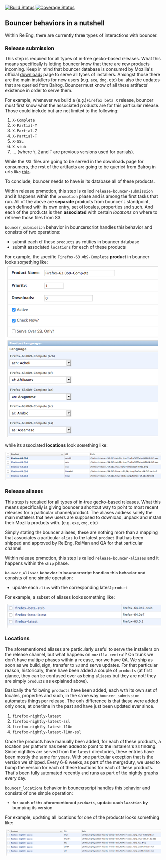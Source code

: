 [![Build Status](https://travis-ci.org/mozilla-releng/bouncerscript.svg?branch=master)](https://travis-ci.org/mozilla-releng/bouncerscript)
[![Coverage Status](https://coveralls.io/repos/github/mozilla-releng/bouncerscript/badge.svg?branch=master)](https://coveralls.io/github/mozilla-releng/bouncerscript?branch=master)


## Bouncer behaviors in a nutshell

Within RelEng, there are currently three types of interactions with bouncer.

### Release submission

This step is required for all types of in-tree gecko-based releases. What this
means specifically is letting bouncer know that there are new products incoming.
Keep in mind that bouncer database is consumed by Mozilla's official
[downloads](https://download.mozilla.org/) page to serve all types of
installers. Amongst those there are the main installers for new users (e.g. `exe`, `dmg`, etc)
but also the updates that are queried from Balrog. Bouncer must know of all these
artifacts' existence in order to serve them.

For example, whenever we build a (e.g.)`Firefox beta X` release,
bouncer must first know what the associated products are for this particular release.
Those could include but are not limited to the following:

1. `X-Complete`
1. `X-Partial-Y`
1. `X-Partial-Z`
1. `X-Partial-T`
1. `X-SSL`
1. `X-stub`
1. ... (where `Y`, `Z` and `T` are previous versions used for partials).


While the `SSL` files are going to be served in the downloads page for consumers,
the rest of the artifacts are going to be queried from Balrog in urls like [this](http://download.mozilla.org/?product=firefox-99.0b70-partial-99.0b69&os=%OS_BOUNCER%&lang=%LOCALE%).

To conclude, bouncer needs to have in its database all of these products.

Within release promotion, this step is called `release-bouncer-submission` and
it happens within the `promotion` phase and is among the first tasks that run.
All of the above are **separate** products from bouncer's standpoint, each
defined with its own entry, set of locales, properties and such. And each of the
products is then **associated** with certain *locations* on where to retrieve those
files from S3.

`bouncer_submission` behavior in bouncerscript handles this behavior and consists
of two operations:

* submit each of these `products` as entities in bouncer database
* submit associated `locations` for each of these products

For example, the specific `Firefox-63.0b9-Complete` **product** in bouncer looks something like:
![this](/bouncerscript/media/Firefox-63.0b9-Complete.png?raw=true)

while its associated **locations** look something like:

![this](/bouncerscript/media/Firefox-64.0b3_locations.png?raw=true)


### Release aliases

This step is required for all types of in-tree gecko-based releases. What this
means specifically is giving bouncer a shortcut way to point to most recent releases
for a particular channel/product. The aliases address solely the main installers that
new users are supposed to download, unpack and install their Mozilla products with. (e.g. `exe`, `dmg`, etc)

Simply stating the bouncer aliases, these are nothing more than a mapping
that associates a particular `alias` to the latest `product` that has been shipped and approved by RelEng, RelMan
and QA for that particular channel.

Within release promotion, this step is called `release-bouncer-aliases` and
it happens within the `ship` phase.

`bouncer_aliases` behavior in bouncerscript handles this behavior and consists
of one simple operation:

* update each `alias` with the corresponding latest `product`

For example, a subset of aliases looks something like:

![this](/bouncerscript/media/aliases.png?raw=true)


### Locations

The aforementioned aliases are particularly useful to serve the installers on
the release channel, but what happens on `mozilla-central`? On trunk we don't have
multiple phases within a release, nor we have QA. We ship as soon as we build, sign,
transfer to `S3` and serve updates. For that particular reason, historically, there
have been added a couple of `products` (at first glance, they can be confused over
as being `aliases` but they are not! they are simply `products` as explained above).

Basically the following `products` have been added, each with its own set of locales,
properties and such, in the same way `bouncer_submission` automates things per release.
The only difference is that these were added only once, at one time in the past
and have just been updated ever since.
1. `firefox-nightly-latest`
1. `firefox-nightly-latest-ssl`
1. `firefox-nightly-latest-l10n`
1. `firefox-nightly-latest-l10n-ssl`

Once the products have manually been added, for each of these products, a location per
platform has been added to point to the installers's `S3` finding. Since
nightlies are served from the `latest` directories, these entries have been mostly the same
for years. With one particular exception that is the version we shipped. Every 6-8 weeks,
as part of the mergeduty, we used to bump the version for each of these locations
for each of these products. That's been fully automated recently and runs as part of
the nightly graphs every day.

`bouncer_locations` behavior in bouncerscript handles this behavior and consists
of one simple operation:

* for each of the aforementioned `products`, update each `location` by bumping its version

For example, updating all locations for one of the products looks something like:

![this](/bouncerscript/media/nightly_locations.png?raw=true)
